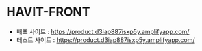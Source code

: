 # HAVIT-FRONT
  - 배포 사이트 : https://product.d3iap887isxp5y.amplifyapp.com/
  - 테스트 사이트 : https://product.d3iap887isxp5y.amplifyapp.com/
